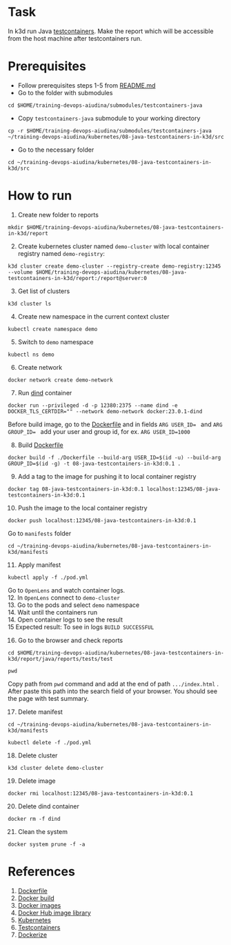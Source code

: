 # Task
In k3d run Java [testcontainers](https://java.testcontainers.org/). Make the report which will be accessible from the host machine after testcontainers run.

# Prerequisites

- Follow prerequisites steps 1-5 from [README.md](../../README.md)
- Go to the folder with submodules
```
cd $HOME/training-devops-aiudina/submodules/testcontainers-java
```
- Copy `testcontainers-java` submodule to your working directory 
```
cp -r $HOME/training-devops-aiudina/submodules/testcontainers-java ~/training-devops-aiudina/kubernetes/08-java-testcontainers-in-k3d/src
```
- Go to the necessary folder
```
cd ~/training-devops-aiudina/kubernetes/08-java-testcontainers-in-k3d/src
```
    
# How to run 

1. Create new folder to reports
```
mkdir $HOME/training-devops-aiudina/kubernetes/08-java-testcontainers-in-k3d/report
```
2. Create kubernetes cluster named `demo-cluster` with local container registry named `demo-registry`:
```
k3d cluster create demo-cluster --registry-create demo-registry:12345 --volume $HOME/training-devops-aiudina/kubernetes/08-java-testcontainers-in-k3d/report:/report@server:0
```
3. Get list of clusters
```
k3d cluster ls
```
4. Create new namespace in the current context cluster
```
kubectl create namespace demo
```
5. Switch to `demo` namespace 
```
kubectl ns demo
```
6. Create network
```
docker network create demo-network
```

7. Run [dind](https://shisho.dev/blog/posts/docker-in-docker/) container
```
docker run --privileged -d -p 12380:2375 --name dind -e DOCKER_TLS_CERTDIR="" --network demo-network docker:23.0.1-dind
```

Before build image, go to the [Dockerfile](src/Dockerfile) and in fields `ARG USER_ID= ` and `ARG GROUP_ID= ` add your user and group id, for ex. `ARG USER_ID=1000` 

8. Build [Dockerfile](src/Dockerfile)
```
docker build -f ./Dockerfile --build-arg USER_ID=$(id -u) --build-arg GROUP_ID=$(id -g) -t 08-java-testcontainers-in-k3d:0.1 .
```
9. Add a tag to the image for pushing it to local container registry
```
docker tag 08-java-testcontainers-in-k3d:0.1 localhost:12345/08-java-testcontainers-in-k3d:0.1
```

10. Push the image to the local container registry
```
docker push localhost:12345/08-java-testcontainers-in-k3d:0.1
```
Go to `manifests` folder 

```
cd ~/training-devops-aiudina/kubernetes/08-java-testcontainers-in-k3d/manifests
```
11.  Apply manifest
```
kubectl apply -f ./pod.yml
```

Go to `OpenLens` and watch container logs. <br>
12. In `OpenLens` connect to `demo-cluster` <br>
13. Go to the pods and select `demo` namespace<br>
14. Wait until the containers run<br>
14. Open container logs to see the result<br>
15 Expected result: To see in logs `BUILD SUCCESSFUL` <br>

16. Go to the browser and check reports

```
cd $HOME/training-devops-aiudina/kubernetes/08-java-testcontainers-in-k3d/report/java/reports/tests/test
```
```
pwd
```
Copy path from `pwd` command and add at the end of path `.../index.html` . After paste this path into the search field of your browser. You should see the page with test summary. 

17.  Delete manifest
```
cd ~/training-devops-aiudina/kubernetes/08-java-testcontainers-in-k3d/manifests
```
```
kubectl delete -f ./pod.yml
```
18.  Delete cluster
```
k3d cluster delete demo-cluster
```
19. Delete image
```
docker rmi localhost:12345/08-java-testcontainers-in-k3d:0.1
```
20. Delete dind container
```
docker rm -f dind
```
21. Clean the system
```
docker system prune -f -a 
```


# References
1. [Dockerfile](https://docs.docker.com/engine/reference/builder/)
2. [Docker build](https://docs.docker.com/engine/reference/commandline/build/)
3. [Docker images](https://docs.docker.com/engine/reference/commandline/images/)
4. [Docker Hub image library](https://hub.docker.com/)
5. [Kubernetes](https://kubernetes.io/docs/reference/generated/kubectl/kubectl-commands#logs)
6. [Testcontainers](https://java.testcontainers.org/)
7. [Dockerize](https://github.com/jwilder/dockerize)
   


